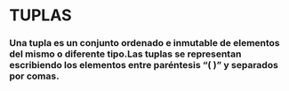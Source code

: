 # TUPLAS

### Una tupla es un conjunto ordenado e inmutable de elementos del mismo o diferente tipo.Las tuplas se representan escribiendo los elementos entre paréntesis “( )” y separados por comas.